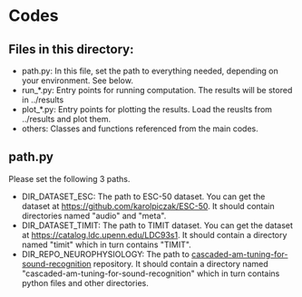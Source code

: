 # Codes
## Files in this directory:
- path.py: In this file, set the path to everything needed, depending on your environment. See below.
- run_*.py: Entry points for running computation. The results will be stored in ../results
- plot_*.py: Entry points for plotting the results. Load the reuslts from ../results and plot them.
- others: Classes and functions referenced from the main codes.
## path.py
Please set the following 3 paths.
- DIR_DATASET_ESC: The path to ESC-50 dataset. You can get the dataset at https://github.com/karolpiczak/ESC-50. It should contain directories named "audio" and "meta".
- DIR_DATASET_TIMIT: The path to TIMIT dataset. You can get the dataset at https://catalog.ldc.upenn.edu/LDC93s1. It should contain a directory named "timit" which in turn contains "TIMIT".
- DIR_REPO_NEUROPHYSIOLOGY: The path to [cascaded-am-tuning-for-sound-recognition](https://github.com/cycentum/cascaded-am-tuning-for-sound-recognition) repository. It should contain a directory named "cascaded-am-tuning-for-sound-recognition" which in turn contains python files and other directories.
